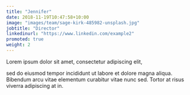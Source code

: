 ```yaml
---
title: "Jennifer"
date: 2018-11-19T10:47:58+10:00
image: "images/team/sage-kirk-485982-unsplash.jpg"
jobtitle: "Director"
linkedinurl: "https://www.linkedin.com/example2"
promoted: true
weight: 2
---
```


Lorem ipsum dolor sit amet, consectetur adipiscing elit,
<!--more-->

sed do eiusmod tempor incididunt ut labore et dolore magna aliqua. Bibendum arcu vitae elementum curabitur vitae nunc sed. Tortor at risus viverra adipiscing at in.
